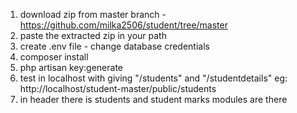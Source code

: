 1) download zip from master branch - https://github.com/milka2506/student/tree/master
2) paste the extracted zip in your path
3) create .env file  - change database credentials
4) composer install
5) php artisan key:generate
6) test in localhost with giving "/students" and "/studentdetails" 
   eg: http://localhost/student-master/public/students
7) in header there is students and student marks modules are there